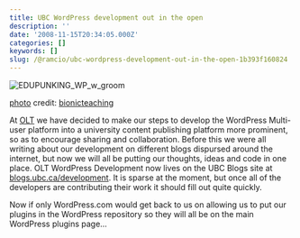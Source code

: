 ```yaml
---
title: UBC WordPress development out in the open
description: ''
date: '2008-11-15T20:34:05.000Z'
categories: []
keywords: []
slug: /@ramcio/ubc-wordpress-development-out-in-the-open-1b393f160824
---
```


![EDUPUNKING_WP_w_groom](https://cdn-images-1.medium.com/max/800/0*2l-sAtrkbftIfCWm.jpg)

[photo](http://www.photodropper.com/photos/) credit: [bionicteaching](http://www.flickr.com/photos/29096601@N00/2932507087/ "bionicteaching")

At [OLT](http://olt.ubc.ca) we have decided to make our steps to develop the WordPress Multi-user platform into a university content publishing platform more prominent, so as to encourage sharing and collaboration. Before this we were all writing about our development on different blogs dispursed around the internet, but now we will all be putting our thoughts, ideas and code in one place. OLT WordPress Development now lives on the UBC Blogs site at [blogs.ubc.ca/development](http://blogs.ubc.ca/development/). It is sparse at the moment, but once all of the developers are contributing their work it should fill out quite quickly.

Now if only WordPress.com would get back to us on allowing us to put our plugins in the WordPress repository so they will all be on the main WordPress plugins page…